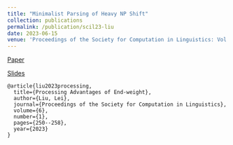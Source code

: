 ```yaml
---
title: "Minimalist Parsing of Heavy NP Shift"
collection: publications
permalink: /publication/scil23-liu
date: 2023-06-15
venue: 'Proceedings of the Society for Computation in Linguistics: Vol. 6, Article 23'
---
```


[Paper](https://openpublishing.library.umass.edu/scil/article/id/969/)

[Slides](https://www.leiliu.net/files/LeiLiu-processing-slides-updated.pdf)

```
@article{liu2023processing,
  title={Processing Advantages of End-weight},
  author={Liu, Lei},
  journal={Proceedings of the Society for Computation in Linguistics},
  volume={6},
  number={1},
  pages={250--258},
  year={2023}
}

```

